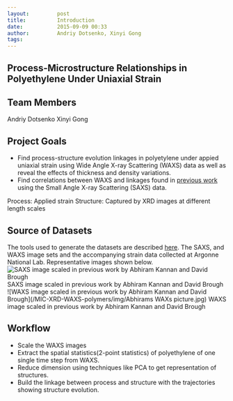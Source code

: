 ```yaml
---
layout:     	post 
title:      	Introduction
date:       	2015-09-09 00:33
author:     	Andriy Dotsenko, Xinyi Gong
tags:         
---
```


Process-Microstructure Relationships in Polyethylene Under Uniaxial Strain
------------------------------------------------------------------------

Team Members
------------

Andriy Dotsenko
Xinyi Gong

Project Goals
-------------

 - Find process-structure evolution linkages in polyetylene under appied uniaxial strain using Wide Angle X-ray Scattering (WAXS) data  as well as reveal the effects of thickness and density variations.
 - Find correlations between WAXS and linkages found in [previous work](http://phelpsforpresident.github.io/MIC-XRD-Polymer/about/) using the Small Angle X-ray Scattering (SAXS) data.

Process: Applied strain 
Structure: Captured by XRD images at different length scales

Source of Datasets
----------------------------
The tools used to generate the datasets are described [here](http://pubs.acs.org/doi/abs/10.1021/ma020771i).  The SAXS, and WAXS image sets and the accompanying strain data collected at Argonne National Lab. Representative images shown below.
![SAXS image scaled in previous work by Abhiram Kannan and David Brough](/MIC-XRD-WAXS-polymers/img/SAXS_representative_photo_scaled.jpg)
SAXS image scaled in previous work by Abhiram Kannan and David Brough
![WAXS image scaled in previous work by Abhiram Kannan and David Brough](/MIC-XRD-WAXS-polymers/img/Abhirams WAXs picture.jpg)
WAXS image scaled in previous work by Abhiram Kannan and David Brough

Workflow
------------------------------

 - Scale the WAXS images
 - Extract the spatial statistics(2-point statistics) of polyethylene of
   one single time step from WAXS.
 - Reduce dimension using techniques like PCA to get representation of structures.
 - Build the linkage between process and structure with the trajectories showing structure evolution.
